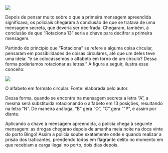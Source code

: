 [![](https://ampli-images.s3.amazonaws.com/production/ecd5c82e-b0ac-47ce-a6bc-dfbd11995017/original)](https://ampli-images.s3.amazonaws.com/production/ecd5c82e-b0ac-47ce-a6bc-dfbd11995017/original)

Depois de pensar muito sobre o que a primeira mensagem apreendida significava, os policiais chegaram à conclusão de que se tratava de uma mensagem secreta, que deveria ser decifrada. Chegaram, também, à conclusão de que “Rotaciona 13” seria a chave para decifrar a primeira mensagem.

Partindo do princípio que “Rotaciona” se refere a alguma coisa circular, pensaram em possibilidades de coisas circulares, até que um deles teve uma ideia: “e se colocássemos o alfabeto em torno de um círculo? Dessa forma poderíamos rotacionar as letras.” A figura a seguir, ilustra esse conceito:

[![](https://ampli-images.s3.amazonaws.com/production/4d03c0a6-0a03-4b9b-a75e-5d516ce539bd/original)](https://ampli-images.s3.amazonaws.com/production/4d03c0a6-0a03-4b9b-a75e-5d516ce539bd/original)

O alfabeto em formato circular. Fonte: elaborada pelo autor.

Dessa forma, quando se encontra na mensagem secreta a letra “A”, a mesma será substituída rotacionando o alfabeto em 13 posições, resultando na letra “N”. De maneira análoga, “B” gera “O”, “C” gera “”P”, e assim por diante.

Aplicando a chave à mensagem apreendida, a polícia chega à seguinte mensagem: as drogas chegarao depois de amanha meia noite na doca vinte do porto Bingo! Assim a polícia soube exatamente onde e quando realizar a prisão dos traficantes, prendendo todos em flagrante delito no momento em que recebiam a carga ilegal no porto, dois dias depois.